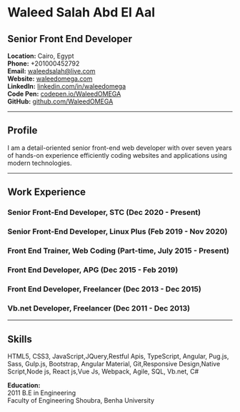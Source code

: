 # Waleed Salah Abd El Aal
## Senior Front End Developer

**Location:** Cairo, Egypt  
**Phone:** +201000452792  
**Email:** waleedsalah@live.com  
**Website:** [waleedomega.com](http://waleedomega.com/#/about)  
**LinkedIn:** [linkedin.com/in/waleedomega](http://eg.linkedin.com/in/waleedomega)  
**Code Pen:** [codepen.io/WaleedOMEGA](http://codepen.io/WaleedOMEGA)  
**GitHub:** [github.com/WaleedOMEGA](https://github.com/WaleedOMEGA)

---

## Profile

I am a detail-oriented senior front-end web developer with over seven years of hands-on experience efficiently coding websites and applications using modern technologies.

---

## Work Experience

### Senior Front-End Developer, STC (Dec 2020 - Present)

### Senior Front-End Developer, Linux Plus (Feb 2019 - Nov 2020)

### Front End Trainer, Web Coding (Part-time, July 2015 - Present)

### Front End Developer, APG (Dec 2015 - Feb 2019)

### Front End Developer, Freelancer (Dec 2013 - Dec 2015)

### Vb.net Developer, Freelancer (Dec 2011 - Dec 2013)

---

## Skills

HTML5, CSS3, JavaScript,JQuery,Restful Apis, TypeScript, Angular, Pug.js, Sass, Gulp.js, Bootstrap, Angular Material, Git,Responsive Design,Native Script,Node js, React js,Vue Js, Webpack, Agile, SQL, Vb.net, C#

**Education:**  
2011 B.E in Engineering  
Faculty of Engineering Shoubra, Benha University
